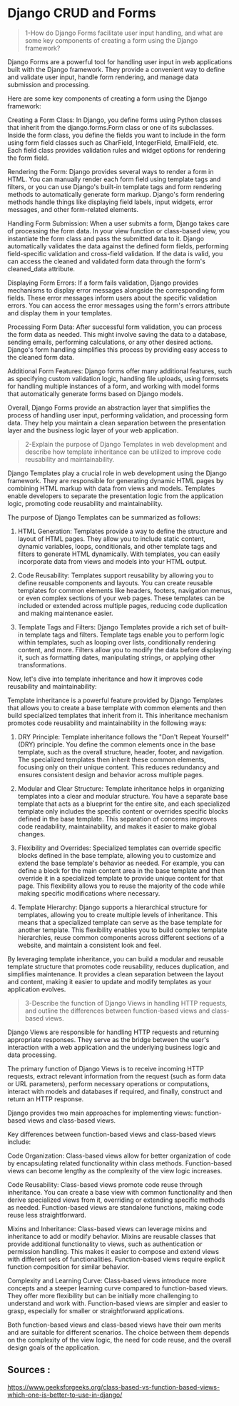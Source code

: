 # Django CRUD and Forms


>1-How do Django Forms facilitate user input handling, and what are some key components of creating a form using the Django framework?

Django Forms are a powerful tool for handling user input in web applications built with the Django framework. They provide a convenient way to define and validate user input, handle form rendering, and manage data submission and processing.

Here are some key components of creating a form using the Django framework:

Creating a Form Class: In Django, you define forms using Python classes that inherit from the django.forms.Form class or one of its subclasses. Inside the form class, you define the fields you want to include in the form using form field classes such as CharField, IntegerField, EmailField, etc. Each field class provides validation rules and widget options for rendering the form field.

Rendering the Form: Django provides several ways to render a form in HTML. You can manually render each form field using template tags and filters, or you can use Django's built-in template tags and form rendering methods to automatically generate form markup. Django's form rendering methods handle things like displaying field labels, input widgets, error messages, and other form-related elements.

Handling Form Submission: When a user submits a form, Django takes care of processing the form data. In your view function or class-based view, you instantiate the form class and pass the submitted data to it. Django automatically validates the data against the defined form fields, performing field-specific validation and cross-field validation. If the data is valid, you can access the cleaned and validated form data through the form's cleaned_data attribute.

Displaying Form Errors: If a form fails validation, Django provides mechanisms to display error messages alongside the corresponding form fields. These error messages inform users about the specific validation errors. You can access the error messages using the form's errors attribute and display them in your templates.

Processing Form Data: After successful form validation, you can process the form data as needed. This might involve saving the data to a database, sending emails, performing calculations, or any other desired actions. Django's form handling simplifies this process by providing easy access to the cleaned form data.

Additional Form Features: Django forms offer many additional features, such as specifying custom validation logic, handling file uploads, using formsets for handling multiple instances of a form, and working with model forms that automatically generate forms based on Django models.

Overall, Django Forms provide an abstraction layer that simplifies the process of handling user input, performing validation, and processing form data. They help you maintain a clean separation between the presentation layer and the business logic layer of your web application.




>2-Explain the purpose of Django Templates in web development and describe how template inheritance can be utilized to improve code reusability and maintainability.

Django Templates play a crucial role in web development using the Django framework. They are responsible for generating dynamic HTML pages by combining HTML markup with data from views and models. Templates enable developers to separate the presentation logic from the application logic, promoting code reusability and maintainability.

The purpose of Django Templates can be summarized as follows:

1. HTML Generation: Templates provide a way to define the structure and layout of HTML pages. They allow you to include static content, dynamic variables, loops, conditionals, and other template tags and filters to generate HTML dynamically. With templates, you can easily incorporate data from views and models into your HTML output.

2. Code Reusability: Templates support reusability by allowing you to define reusable components and layouts. You can create reusable templates for common elements like headers, footers, navigation menus, or even complex sections of your web pages. These templates can be included or extended across multiple pages, reducing code duplication and making maintenance easier.

3. Template Tags and Filters: Django Templates provide a rich set of built-in template tags and filters. Template tags enable you to perform logic within templates, such as looping over lists, conditionally rendering content, and more. Filters allow you to modify the data before displaying it, such as formatting dates, manipulating strings, or applying other transformations.

Now, let's dive into template inheritance and how it improves code reusability and maintainability:

Template inheritance is a powerful feature provided by Django Templates that allows you to create a base template with common elements and then build specialized templates that inherit from it. This inheritance mechanism promotes code reusability and maintainability in the following ways:

1. DRY Principle: Template inheritance follows the "Don't Repeat Yourself" (DRY) principle. You define the common elements once in the base template, such as the overall structure, header, footer, and navigation. The specialized templates then inherit these common elements, focusing only on their unique content. This reduces redundancy and ensures consistent design and behavior across multiple pages.

2. Modular and Clear Structure: Template inheritance helps in organizing templates into a clear and modular structure. You have a separate base template that acts as a blueprint for the entire site, and each specialized template only includes the specific content or overrides specific blocks defined in the base template. This separation of concerns improves code readability, maintainability, and makes it easier to make global changes.

3. Flexibility and Overrides: Specialized templates can override specific blocks defined in the base template, allowing you to customize and extend the base template's behavior as needed. For example, you can define a block for the main content area in the base template and then override it in a specialized template to provide unique content for that page. This flexibility allows you to reuse the majority of the code while making specific modifications where necessary.

4. Template Hierarchy: Django supports a hierarchical structure for templates, allowing you to create multiple levels of inheritance. This means that a specialized template can serve as the base template for another template. This flexibility enables you to build complex template hierarchies, reuse common components across different sections of a website, and maintain a consistent look and feel.

By leveraging template inheritance, you can build a modular and reusable template structure that promotes code reusability, reduces duplication, and simplifies maintenance. It provides a clean separation between the layout and content, making it easier to update and modify templates as your application evolves.




>3-Describe the function of Django Views in handling HTTP requests, and outline the differences between function-based views and class-based views.

Django Views are responsible for handling HTTP requests and returning appropriate responses. They serve as the bridge between the user's interaction with a web application and the underlying business logic and data processing.

The primary function of Django Views is to receive incoming HTTP requests, extract relevant information from the request (such as form data or URL parameters), perform necessary operations or computations, interact with models and databases if required, and finally, construct and return an HTTP response.

Django provides two main approaches for implementing views: function-based views and class-based views.

Key differences between function-based views and class-based views include:

Code Organization: Class-based views allow for better organization of code by encapsulating related functionality within class methods. Function-based views can become lengthy as the complexity of the view logic increases.

Code Reusability: Class-based views promote code reuse through inheritance. You can create a base view with common functionality and then derive specialized views from it, overriding or extending specific methods as needed. Function-based views are standalone functions, making code reuse less straightforward.

Mixins and Inheritance: Class-based views can leverage mixins and inheritance to add or modify behavior. Mixins are reusable classes that provide additional functionality to views, such as authentication or permission handling. This makes it easier to compose and extend views with different sets of functionalities. Function-based views require explicit function composition for similar behavior.

Complexity and Learning Curve: Class-based views introduce more concepts and a steeper learning curve compared to function-based views. They offer more flexibility but can be initially more challenging to understand and work with. Function-based views are simpler and easier to grasp, especially for smaller or straightforward applications.

Both function-based views and class-based views have their own merits and are suitable for different scenarios. The choice between them depends on the complexity of the view logic, the need for code reuse, and the overall design goals of the application.




## Sources :

https://www.geeksforgeeks.org/class-based-vs-function-based-views-which-one-is-better-to-use-in-django/


